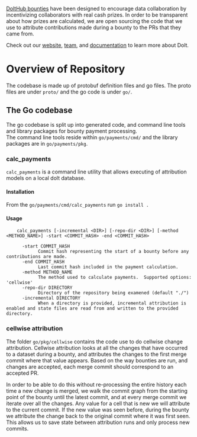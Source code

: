 [DoltHub bounties](https://www.dolthub.com/bounties) have been designed to encourage data collaboration by incentivizing collaborators with real cash prizes.
In order to be transparent about how prizes are calculated, we are open sourcing the code that we use to attribute 
contributions made during a bounty to the PRs that they came from.

Check out our [website](https://www.dolthub.com), [team](https://www.dolthub.com/team), and [documentation](https://docs.dolthub.com/introduction/what-is-dolt) to learn more about Dolt.

# Overview of Repository

The codebase is made up of protobuf definition files and go files.  The proto files are under `proto/` and the go code is
under `go/`.

## The Go codebase

The go codebase is split up into generated code, and command line tools and library packages for bounty payment processing.  
The command line tools reside within `go/payments/cmd/` and the library packages are in `go/payments/pkg`.

### calc_payments

`calc_payments` is a command line utility that allows executing of attribution models on a local dolt database.

#### Installation

From the `go/payments/cmd/calc_payments` run `go install .`

#### Usage

```
	calc_payments [-incremental <DIR>] [-repo-dir <DIR>] [-method <METHOD_NAME>] -start <COMMIT_HASH> -end <COMMIT_HASH> 

      -start COMMIT_HASH
            Commit hash representing the start of a bounty before any contributions are made.
      -end COMMIT_HASH
            Last commit hash included in the payment calculation.
      -method METHOD_NAME
            The method used to calculate payments.  Supported options: 'cellwise'
      -repo-dir DIRECTORY
            Directory of the repository being examened (default "./")
      -incremental DIRECTORY
            When a directory is provided, incremental attribution is enabled and state files are read from and written to the provided directory.
``` 

### cellwise attribution

The folder `go/pkg/cellwise` contains the code use to do cellwise change attribution.  Cellwise attribution looks at all
the changes that have occurred to a dataset during a bounty, and attributes the changes to the first merge commit where
that value appears.  Based on the way bounties are run, and changes are accepted, each merge commit should correspond to
an accepted PR.

In order to be able to do this without re-processing the entire history each time a new change is merged, we walk the 
commit graph from the starting point of the bounty until the latest commit, and at every merge commit we iterate over
all the changes.  Any value for a cell that is new we will attribute to the current commit.  If the new value was seen
before, during the bounty we attribute the change back to the original commit where it was first seen.  This allows us
to save state between attribution runs and only process new commits.
